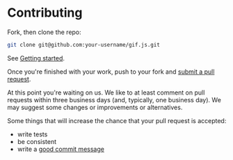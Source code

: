 # Contributing

Fork, then clone the repo:

```sh
git clone git@github.com:your-username/gif.js.git
```

See [Getting started](https://github.com/potomak/gif.js#getting-started).

Once you're finished with your work, push to your fork and [submit a pull
request](https://github.com/potomak/gif.js/compare/).

At this point you're waiting on us. We like to at least comment on pull requests
within three business days (and, typically, one business day). We may suggest
some changes or improvements or alternatives.

Some things that will increase the chance that your pull request is accepted:

* write tests
* be consistent
* write a [good commit
  message](http://tbaggery.com/2008/04/19/a-note-about-git-commit-messages.html)
